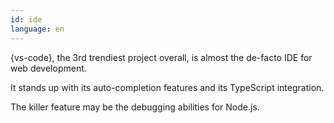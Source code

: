```yaml
---
id: ide  
language: en
---
```


{vs-code}, the 3rd trendiest project overall, is almost the de-facto IDE for web development.

It stands up with its auto-completion features and its TypeScript integration.

The killer feature may be the debugging abilities for Node.js.
